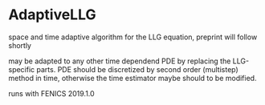 # AdaptiveLLG
space and time adaptive algorithm for the LLG equation, preprint will follow shortly

may be adapted to any other time dependend PDE by replacing the LLG-specific parts. PDE should be discretized by second order (multistep) method in time, otherwise the time estimator maybe should to be modified. 

runs with FENICS 2019.1.0
